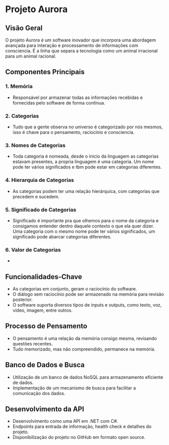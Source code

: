 # Projeto Aurora

## Visão Geral

O projeto Aurora é um software inovador que incorpora uma abordagem avançada para interação e processamento de informações com consciencia. É a linha que separa a tecnologia como um animal irracional para um animal racional.

## Componentes Principais

### 1. Memória

- Responsável por armazenar todas as informações recebidas e fornecidas pelo software de forma contínua.

### 2. Categorias

- Tudo que a gente observa no universo é categorizado por nós mesmos, isso é chave para o pensamento, raciocinio e consciencia.

### 3. Nomes de Categorias

- Toda categoria é nomeada, desde o inicio da linguagem as categorias estavam presentes, a propria linguagem é uma categoria. Um nome pode ter vários significados e tbm pode estar em categorias diferentes.

### 4. Hierarquia de Categorias

- As categorias podem ter uma relação hierárquica, com categorias que precedem e sucedem.

### 5. Significado de Categorias

- Significado é importante pra que olhemos para o nome da categoria e consigamos entender dentro daquele contexto o que ela quer dizer. Uma categoria com o mesmo nome pode ter vários significados, um significado pode abarcar categorias diferentes.

### 6. Valor de Categorias

- 

## Funcionalidades-Chave

- As categorias em conjunto, geram o raciocínio do software.
- O diálogo sem raciocínio pode ser armazenado na memória para revisão posterior.
- O software suporta diversos tipos de inputs e outputs, como texto, voz, vídeo, imagem, entre outros.

## Processo de Pensamento

- O pensamento é uma relação da memória consigo mesma, revisando questões recentes.
- Tudo memorizado, mas não compreendido, permanece na memória.

## Banco de Dados e Busca

- Utilização de um banco de dados NoSQL para armazenamento eficiente de dados.
- Implementação de um mecanismo de busca para facilitar a comunicação dos dados.

## Desenvolvimento da API

- Desenvolvimento como uma API em .NET com C#.
- Endpoints para entrada de informação, health check e detalhes do projeto.
- Disponibilização do projeto no GitHub em formato open source.
